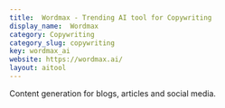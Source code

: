 ```yaml
---
title:  Wordmax - Trending AI tool for Copywriting
display_name:  Wordmax
category: Copywriting
category_slug: copywriting
key: wordmax_ai
website: https://wordmax.ai/
layout: aitool
---
```


Content generation for blogs, articles and social media.
